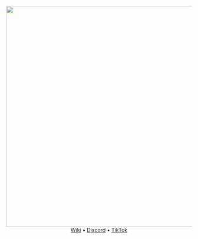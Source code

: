 <div align="center">
  <img src="https://github.com/NextFightNetwork/.github/assets/114857048/3167e839-9a3c-44c8-bddb-9a09163a5687" width="600px"><br>
  <a href="https://github.com/NextFightNetwork/Wiki/wiki">Wiki</a> •
  <a href="https://discord.gg/ZXvGT8uMD3">Discord</a> •
  <a href="https://tiktok.com/@nextfight.net">TikTok</a>
</div>  
<br>
